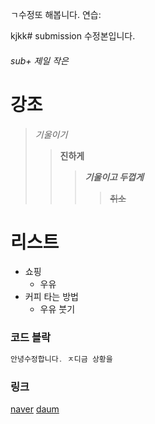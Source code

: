 ㄱ수정또 해봅니다. 연습:


kjkk# submission 수정본입니다.
###### sub+ 제일 작은

# 강조
>*기울이기*  
>>**진하게**
>>>***기울이고 두껍게***
>>>>~~취소~~

# 리스트
* 쇼핑
  * 우유
* 커피 타는 방법
  * 우유 붓기
  
### 코드 블락

```java
안녕수정합니다. ㅈ디금 상황을
```
### 링크
[naver](https://www.naver.com)
[daum](https://www.daum.net/)
